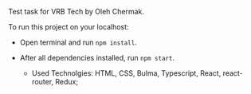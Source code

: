 Test task for VRB Tech by Oleh Chermak.


To run this project on your localhost:
- Open terminal and run `npm install`.
- After all dependencies installed, run `npm start`.

  - Used Technolgies: HTML, CSS, Bulma, Typescript, React, react-router, Redux;

